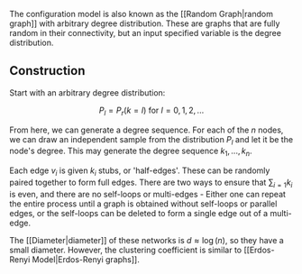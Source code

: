 The configuration model is also known as the [[Random Graph|random graph]] with arbitrary degree distribution. These are graphs that are fully random in their connectivity, but an input specified variable is the degree distribution.

## Construction

Start with an arbitrary degree distribution:

$$
P_l=P_r(k=l) \text{ for } l=0, 1, 2, ...
$$

From here, we can generate a degree sequence. For each of the $n$ nodes, we can draw an independent sample from the distribution $P_l$ and let it be the node's degree. This may generate the degree sequence $k_1, ..., k_n$.

Each edge $v_i$ is given $k_i$ stubs, or 'half-edges'. These can be randomly paired together to form full edges. There are two ways to ensure that $\sum_{i=1}{k_i}$ is even, and there are no self-loops or multi-edges - Either one can repeat the entire process until a graph is obtained without self-loops or parallel edges, or the self-loops can be deleted to form a single edge out of a multi-edge.

The [[Diameter|diameter]] of these networks is $d\approx\log(n)$, so they have a small diameter. However, the clustering coefficient is similar to [[Erdos-Renyi Model|Erdos-Renyi graphs]].